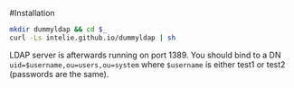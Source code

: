 #Installation

```sh
mkdir dummyldap && cd $_
curl -Ls intelie.github.io/dummyldap | sh
```
LDAP server is afterwards running on port 1389. You should bind to a DN `uid=$username,ou=users,ou=system` where `$username` is either test1 or test2 (passwords are the same).
